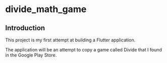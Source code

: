 # divide_math_game

## Introduction
This project is my first attempt at building a Flutter application.

The application will be an attempt to copy a game called Divide that I found in the Google Play Store.
